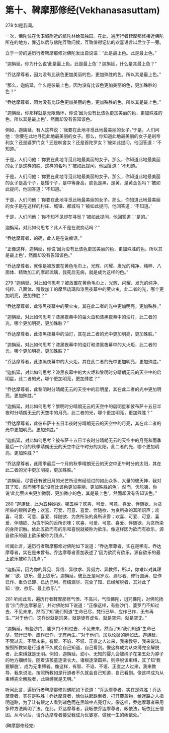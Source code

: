 # 第十、鞞摩那修经(Vekhanasasuttam)

278 如是我闻。

一次，佛陀住在舍卫城附近的祇陀林给孤独园。在此，遍历行者鞞摩那修接近佛陀所在的地方，靠近以后与佛陀互致问候，互致值得记忆的欢喜语言以后立于一旁。

立于一旁的遍历行者鞞摩那修对佛陀发出自说语：“此是最上色。此是最上色。”

“迦旃延，你为什么说‘此是最上色。此是最上色’？迦旃延，什么是其最上色？”

“乔达摩尊者，因为没有比该色更加美丽的色，更加殊胜的色，所以其是最上色。”

“那么，迦旃延，什么是彼最上色，因为没有比该色更加美丽的色，更加殊胜的色？”

“乔达摩尊者，因为没有比该色更加美丽的色，更加殊胜的色，所以其是最上色。”

“迦旃延，你那样就是无限循环，你说‘因为没有比该色更加美丽的色，更加殊胜的色，所以其是最上色’，然而却没有告知该色。

例如，迦旃延，有人这样说：‘我要在此地寻觅此地最美丽的女子。’于是，人们问他：‘你要在此地寻觅此地最美丽的女子。那么，你知道此地最美丽的女子是刹帝利女？还是婆罗门女？还是吠舍女？还是首陀罗女？’被如此提问，他回答道：‘不知道。’

于是，人们问他：‘你要在此地寻觅此地最美丽的女子。那么，你知道此地最美丽的女子是这样的姓、这样的名吗？’被如此提问，他回答道：‘不知道。’

于是，人们问他：‘你要在此地寻觅此地最美丽的女子。那么，你知道此地最美丽的女子是高个子，是矮个子，是中等身高，肤色是黑，是黄，是黄金色吗？’被如此提问，他回答道：‘不知道。’

于是，人们问他：‘你要在此地寻觅此地最美丽的女子。那么，你知道此地最美丽的女子是在这样的村庄、城镇、都城吗？’被如此提问，他回答道：‘不知道。’

于是，人们问他：‘你不知不见却在寻觅？’被如此提问，他回答道：‘是的。’

迦旃延，对此如何思考？此人不是在说痴话吗？”

“乔达摩尊者，的确，此人是在说痴话。”

“正像这样，迦旃延，你说‘因为没有比该色更加美丽的色，更加殊胜的色，所以其是最上色’，然而却没有告知该色。”

“乔达摩尊者，就像是被放置在黄色毛巾上，光辉、闪耀、发光的纯净、纯粹、八面体、精致加工的摩尼琉璃，我死后无病，就是成为这样的色。”

279 “迦旃延，对此如何思考？被放置在黄色毛巾上，光辉、闪耀、发光的纯净、纯粹、八面体、精致加工的摩尼琉璃和漆黑夜幕中的萤火虫，此二者的光，哪个更加明亮，更加殊胜？”

“乔达摩尊者，此漆黑夜幕中的萤火虫，其在此二者的光中更加明亮，更加殊胜。”

“迦旃延，对此如何思考？漆黑夜幕中的萤火虫和漆黑夜幕中的油灯，此二者的光，哪个更加明亮，更加殊胜？”

“乔达摩尊者，此漆黑夜幕中的油灯，其在此二者的光中更加明亮，更加殊胜。”

“迦旃延，对此如何思考？漆黑夜幕中的油灯和漆黑夜幕中的大火炬，此二者的光，哪个更加明亮，更加殊胜？”

“乔达摩尊者，此漆黑夜幕中的大火炬，其在此二者的光中更加明亮，更加殊胜。”

“迦旃延，对此如何思考？漆黑夜幕中的大火炬和黎明时分晴朗无云的天空中的启明星，此二者的光，哪个更加明亮，更加殊胜？”

“乔达摩尊者，此黎明时分晴朗无云的天空中的启明星，其在此二者的光中更加明亮，更加殊胜。”

“迦旃延，对此如何思考？黎明时分晴朗无云的天空中的启明星和彼布萨十五日半夜时分晴朗无云的天空中的月亮，此二者的光，哪个更加明亮，更加殊胜？”

“乔达摩尊者，此彼布萨十五日半夜时分晴朗无云的天空中的月亮，其在此二者的光中更加明亮，更加殊胜。”

“迦旃延，对此如何思考？彼布萨十五日半夜时分晴朗无云的天空中的月亮和雨季最后一个月的秋季晴朗无云的天空中正午时分的太阳，此二者的光，哪个更加明亮，更加殊胜？”

“乔达摩尊者，此雨季最后一个月的秋季晴朗无云的天空中正午时分的太阳，其在此二者的光中更加明亮，更加殊胜。”

“迦旃延，尽管还有彼日月的光芒所没有经验过的如此众多、大量的彼天神，我对其了知，然而我不说‘没有比该色更加美丽、更加殊胜的色’。然而，优陀夷，你说‘此比萤火虫更加微弱、更加微小的色，其是最上色’，然而却没有告知该色。”

280 “迦旃延，此为五种妙欲。哪五种？欢喜、可爱、可意、喜爱、伴随欲、为贪所染的眼所识色；欢喜、可爱、可意、喜爱、伴随欲、为贪所染的耳所识声；欢喜、可爱、可意、喜爱、伴随欲、为贪所染的鼻所识香；欢喜、可爱、可意、喜爱、伴随欲、为贪所染的舌所识味；欢喜、可爱、可意、喜爱、伴随欲、为贪所染的身所识触。依此五欲而有的乐和喜悦就被称为欲乐。像这样因为欲而有欲乐，源自欲乐的最上欲乐被称为顶点。”

听闻此言，遍历行者鞞摩那修对佛陀如下说道：“乔达摩尊者，实在是稀有。乔达摩尊者，实在是未曾有。乔达摩尊者善加表述了‘因为欲而有欲乐，源自欲乐的最上欲乐被称为顶点’。”

“迦旃延，因为你的异见、异信、异欲求、异努力、异教师，所以，你难以对其理解：‘欲、欲乐、最上欲乐’。迦旃延，彼比丘是阿罗汉、漏尽者、修行圆满、应作已作、重负已卸、已达己利、有结漏尽、完全了知、已经解脱者，其对此了知：‘欲、欲乐、最上欲乐’。”

281 听闻此言，遍历行者鞞摩那修气愤、不高兴，气恼佛陀，诅咒佛陀，对佛陀扬言‘沙门乔达摩邪恶’，并对佛陀如下说道：“正像这样，有些沙门、婆罗门不知过去、不见未来，然而了知‘我们知道“生命已尽，梵行已毕，应作已作，无有再生。”’对于他们，这样说就是玩笑，就是徒有虚名，就是空洞，就是空无。”

“迦旃延，有些沙门、婆罗门不知过去、不见未来，然而了知‘我们知道“生命已尽，梵行已毕，应作已作，无有再生。”’对于他们，加以论破的确如法。迦旃延，不管过去，不管未来。有智、不谄、不诳、正直之人过来，我来教导，我来说法。按照所教如是行道者不久就会自己知道，自己看到。像这样成为从束缚完全解脱者，此束缚就是无明。例如，迦旃延，幼小、无知的婴儿会被绳子在第五处为脖子的地方捆绑住，随着该孩童逐渐长大，诸根逐渐圆熟，则挣脱该束缚，其了知‘我要解脱’，成为无束缚者。像这样，有智、不谄、不诳、正直之人过来，我来教导，我来说法。按照所教如是行道者不久就会自己知道，自己看到。像这样成为从束缚完全解脱者，此束缚就是无明。”

听闻此言，遍历行者鞞摩那修对佛陀如下说道：“乔达摩尊者，实在是殊胜！乔达摩尊者，实在是殊胜！乔达摩尊者，恰似扶起跌倒者，打开覆盖物，给迷路之人指明道路，为了让有眼之人看到诸色而在黑暗中点亮灯火。像这样，乔达摩尊者采用多种方法阐明了法。在此，乔达摩尊者，我皈依乔达摩尊者，皈依法，皈依比丘僧团。从今以后，请乔达摩尊者接受我成为优婆塞，做我一生的皈依处。”

(鞞摩那修经完)
